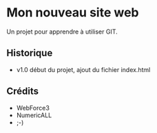 # Mon nouveau site web

Un projet pour apprendre à utiliser GIT.


## Historique

* v1.0 début du projet, ajout du fichier index.html

## Crédits

* WebForce3
* NumericALL
* ;-)

